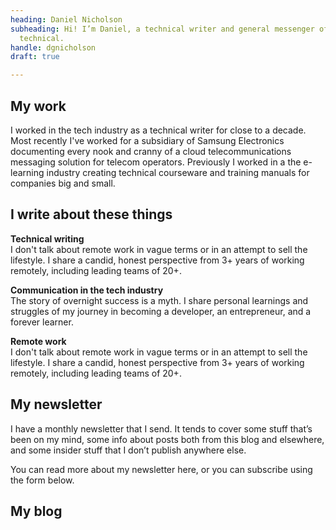 ```yaml
---
heading: Daniel Nicholson
subheading: Hi! I’m Daniel, a technical writer and general messenger of all things
  technical.
handle: dgnicholson
draft: true

---
```

## My work

I worked in the tech industry as a technical writer for close to a decade. Most recently I've worked for a subsidiary of Samsung Electronics documenting every nook and cranny of a cloud telecommunications messaging solution for telecom operators. Previously I worked in a the e-learning industry creating technical courseware and training manuals for companies big and small.

## I write about these things

**Technical writing**  
I don't talk about remote work in vague terms or in an attempt to sell the lifestyle. I share a candid, honest perspective from 3+ years of working remotely, including leading teams of 20+.

**Communication in the tech industry**  
The story of overnight success is a myth. I share personal learnings and struggles of my journey in becoming a developer, an entrepreneur, and a forever learner.

**Remote work**  
I don't talk about remote work in vague terms or in an attempt to sell the lifestyle. I share a candid, honest perspective from 3+ years of working remotely, including leading teams of 20+.

## My newsletter
I have a monthly newsletter that I send. It tends to cover some stuff that’s been on my mind, some info about posts both from this blog and elsewhere, and some insider stuff that I don’t publish anywhere else.

You can read more about my newsletter here, or you can subscribe using the form below.

## My blog